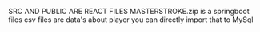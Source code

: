 SRC AND PUBLIC ARE REACT FILES 
MASTERSTROKE.zip is a springboot files
csv files are data's about player you can directly import that to MySql
